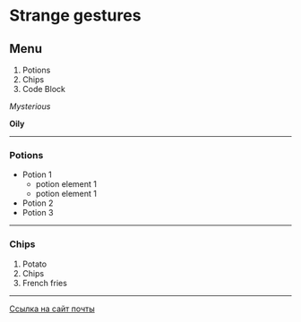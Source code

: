 # Strange gestures

## Menu

1. Potions
6. Chips
2. Code Block

*Mysterious*

**Oily**

---
### Potions
* Potion 1
    * potion element 1
    * potion element 1
* Potion 2
* Potion 3

---
### Chips
1. Potato
2. Chips
3. French fries

---
[Ссылка на сайт почты](https://mail.ru/)
